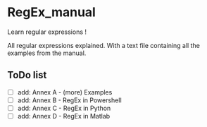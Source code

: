 # RegEx_manual
Learn regular expressions !

All regular expressions explained. 
With a text file containing all the examples from the manual. 

## ToDo list
- [ ] add: Annex A - (more) Examples
- [ ] add: Annex B - RegEx in Powershell
- [ ] add: Annex C - RegEx in Python
- [ ] add: Annex D - RegEx in Matlab
